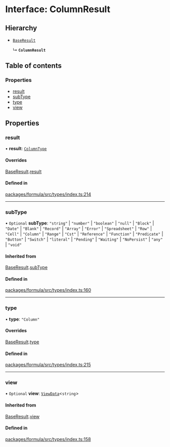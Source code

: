 # Interface: ColumnResult

## Hierarchy

- [`BaseResult`](BaseResult.md)

  ↳ **`ColumnResult`**

## Table of contents

### Properties

- [result](ColumnResult.md#result)
- [subType](ColumnResult.md#subtype)
- [type](ColumnResult.md#type)
- [view](ColumnResult.md#view)

## Properties

### <a id="result" name="result"></a> result

• **result**: [`ColumnType`](ColumnType.md)

#### Overrides

[BaseResult](BaseResult.md).[result](BaseResult.md#result)

#### Defined in

[packages/formula/src/types/index.ts:214](https://github.com/mashcard/mashcard/blob/main/packages/formula/src/types/index.ts#L214)

---

### <a id="subtype" name="subtype"></a> subType

• `Optional` **subType**: `"string"` \| `"number"` \| `"boolean"` \| `"null"` \| `"Block"` \| `"Date"` \| `"Blank"` \| `"Record"` \| `"Array"` \| `"Error"` \| `"Spreadsheet"` \| `"Row"` \| `"Cell"` \| `"Column"` \| `"Range"` \| `"Cst"` \| `"Reference"` \| `"Function"` \| `"Predicate"` \| `"Button"` \| `"Switch"` \| `"literal"` \| `"Pending"` \| `"Waiting"` \| `"NoPersist"` \| `"any"` \| `"void"`

#### Inherited from

[BaseResult](BaseResult.md).[subType](BaseResult.md#subtype)

#### Defined in

[packages/formula/src/types/index.ts:160](https://github.com/mashcard/mashcard/blob/main/packages/formula/src/types/index.ts#L160)

---

### <a id="type" name="type"></a> type

• **type**: `"Column"`

#### Overrides

[BaseResult](BaseResult.md).[type](BaseResult.md#type)

#### Defined in

[packages/formula/src/types/index.ts:215](https://github.com/mashcard/mashcard/blob/main/packages/formula/src/types/index.ts#L215)

---

### <a id="view" name="view"></a> view

• `Optional` **view**: [`ViewData`](ViewData.md)<`string`\>

#### Inherited from

[BaseResult](BaseResult.md).[view](BaseResult.md#view)

#### Defined in

[packages/formula/src/types/index.ts:158](https://github.com/mashcard/mashcard/blob/main/packages/formula/src/types/index.ts#L158)
